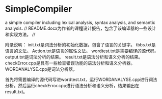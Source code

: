 # SimpleCompiler
a simple compiler including lexical analysis, syntax analysis, and semantic analysis. 
//
README.docx为作者的课程设计报告，包含了该编译器的一些设计和实现方法。
//

附录说明：
init.txt是词法分析的初始化数据，包含了语言的关键字。
tbbs.txt是语言的文法。
Action.txt是语言的属性文法。
wordtest.txt是需要编译的源代码。
output.txt是词法分析的结果。
result.txt是语法分析和语义分析的结果。
checkError.cpp是具有一些检查错误功能的语法分析和语义分析器。
WORDANALYSE.cpp是词法分析器。

首先将需要编译的源代码写进wordtest.txt，运行WORDANALYSE.cpp进行词法分析。然后运行checkError.cpp进行语法分析和语义分析，结果输出在result.txt。
